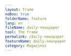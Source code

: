```yaml
---
layout: frame
noBox: true
folderName: feature
lang: en
fileName: daily-newspaper
tool: The frame
permalink: /daily-newspaper
featureName: daily-newspaper
category: Magazines
---
```

